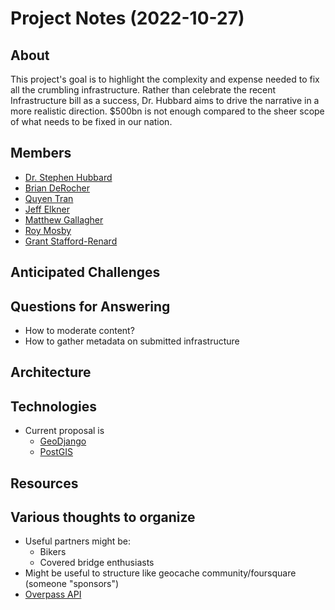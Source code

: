 # Project Notes (2022-10-27)

## About

This project's goal is to highlight the complexity and expense needed to fix
all the crumbling infrastructure. Rather than celebrate the recent
Infrastructure bill as a success, Dr. Hubbard aims to drive the narrative in a
more realistic direction. $500bn is not enough compared to the sheer scope of
what needs to be fixed in our nation.

## Members

 * [Dr. Stephen Hubbard](smhubbardpp@gmail.com)
 * [Brian DeRocher](brian@derocher.org)
 * [Quyen Tran](https://github.com/qtrandev)
 * [Jeff Elkner](https://elkner.net)
 * [Matthew Gallagher](https://github.com/mattva01)
 * [Roy Mosby](https://github.com/royemosby)
 * [Grant Stafford-Renard](https://codeberg.org/Grant)

## Anticipated Challenges

## Questions for Answering

- How to moderate content?
- How to gather metadata on submitted infrastructure

## Architecture

## Technologies
* Current proposal is
    * [GeoDjango](https://docs.djangoproject.com/en/4.1/ref/contrib/gis/)
    * [PostGIS](https://postgis.net/)

## Resources

## Various thoughts to organize

* Useful partners might be:
    * Bikers
    * Covered bridge enthusiasts
* Might be useful to structure like geocache community/foursquare
  (someone "sponsors")
* [Overpass API](https://wiki.openstreetmap.org/wiki/Overpass_API)
